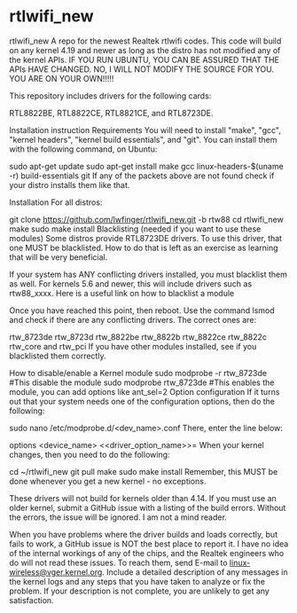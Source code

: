 # rtlwifi_new

rtlwifi_new
A repo for the newest Realtek rtlwifi codes.
This code will build on any kernel 4.19 and newer as long as the distro has not modified any of the kernel APIs. IF YOU RUN UBUNTU, YOU CAN BE ASSURED THAT THE APIs HAVE CHANGED. NO, I WILL NOT MODIFY THE SOURCE FOR YOU. YOU ARE ON YOUR OWN!!!!!

This repository includes drivers for the following cards:

RTL8822BE, RTL8822CE, RTL8821CE, and RTL8723DE.

Installation instruction
Requirements
You will need to install "make", "gcc", "kernel headers", "kernel build essentials", and "git". You can install them with the following command, on Ubuntu:

sudo apt-get update
sudo apt-get install make gcc linux-headers-$(uname -r) build-essentials git
If any of the packets above are not found check if your distro installs them like that.

Installation
For all distros:

git clone https://github.com/lwfinger/rtlwifi_new.git -b rtw88
cd rtlwifi_new
make
sudo make install
Blacklisting (needed if you want to use these modules)
Some distros provide RTL8723DE drivers. To use this driver, that one MUST be blacklisted. How to do that is left as an exercise as learning that will be very beneficial.

If your system has ANY conflicting drivers installed, you must blacklist them as well. For kernels 5.6 and newer, this will include drivers such as rtw88_xxxx. Here is a useful link on how to blacklist a module

Once you have reached this point, then reboot. Use the command lsmod and check if there are any conflicting drivers. The correct ones are:

rtw_8723de rtw_8723d rtw_8822be rtw_8822b rtw_8822ce rtw_8822c rtw_core and rtw_pci
If you have other modules installed, see if you blacklisted them correctly.

How to disable/enable a Kernel module
sudo modprobe -r rtw_8723de         #This disable the module
sudo modprobe rtw_8723de            #This enables the module, you can add options like ant_sel=2
Option configuration
If it turns out that your system needs one of the configuration options, then do the following:

sudo nano /etc/modprobe.d/<dev_name>.conf 
There, enter the line below:

options <device_name> <<driver_option_name>>=<value>
When your kernel changes, then you need to do the following:

cd ~/rtlwifi_new
git pull
make
sudo make install
Remember, this MUST be done whenever you get a new kernel - no exceptions.

These drivers will not build for kernels older than 4.14. If you must use an older kernel, submit a GitHub issue with a listing of the build errors. Without the errors, the issue will be ignored. I am not a mind reader.

When you have problems where the driver builds and loads correctly, but fails to work, a GitHub issue is NOT the best place to report it. I have no idea of the internal workings of any of the chips, and the Realtek engineers who do will not read these issues. To reach them, send E-mail to linux-wireless@vger.kernel.org. Include a detailed description of any messages in the kernel logs and any steps that you have taken to analyze or fix the problem. If your description is not complete, you are unlikely to get any satisfaction.
